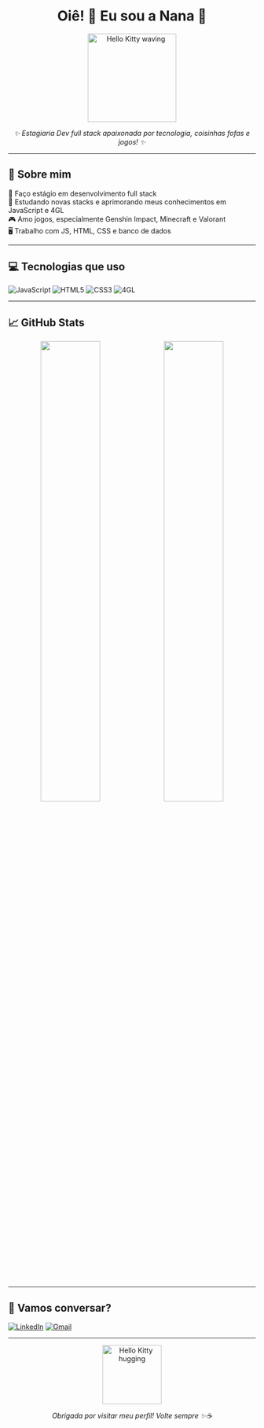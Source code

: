 <h1 align="center">Oiê! 🐾 Eu sou a Nana 💖</h1>

<p align="center">
  <img src="https://media.giphy.com/media/xThta0sQ9tLbxXBkRa/giphy.gif" width="180" alt="Hello Kitty waving" />
</p>

<p align="center"><i>✨ Estagiaria Dev full stack apaixonada por tecnologia, coisinhas fofas e jogos! ✨</i></p>

---

## 🧁 Sobre mim

🎀 Faço estágio em desenvolvimento full stack  
🌱 Estudando novas stacks e aprimorando meus conhecimentos em JavaScript e 4GL  
🎮 Amo jogos, especialmente Genshin Impact, Minecraft e Valorant  
🖥️ Trabalho com JS, HTML, CSS e banco de dados  

---

## 💻 Tecnologias que uso

![JavaScript](https://img.shields.io/badge/JavaScript-F7DF1E?style=for-the-badge&logo=javascript&logoColor=black)
![HTML5](https://img.shields.io/badge/HTML5-F06529?style=for-the-badge&logo=html5&logoColor=white)
![CSS3](https://img.shields.io/badge/CSS3-2965F1?style=for-the-badge&logo=css3&logoColor=white)
![4GL](https://img.shields.io/badge/4GL-BD93F9?style=for-the-badge&logo=data&logoColor=white)

---

## 📈 GitHub Stats

<div align="center">
  <img src="https://github-readme-stats.vercel.app/api?username=NanaAlex&show_icons=true&theme=tokyonight&title_color=ffb6c1&icon_color=ff69b4&text_color=ffffff&bg_color=0d1117" width="49%"/>
  <img src="https://github-readme-streak-stats.herokuapp.com/?user=NanaAlex&theme=tokyonight&hide_border=true" width="49%"/>
</div>

---

## 🌷 Vamos conversar?

[![LinkedIn](https://img.shields.io/badge/LinkedIn-0077B5?style=for-the-badge&logo=linkedin&logoColor=white)](https://linkedin.com/in/nathacha-cardoso)
[![Gmail](https://img.shields.io/badge/Gmail-EA4335?style=for-the-badge&logo=gmail&logoColor=white)](mailto:nathachaalexsandra@gmail.com)

---

<p align="center">
  <img src="https://media.giphy.com/media/pZ7k5w2jLB2l5JIk3N/giphy.gif" width="120" alt="Hello Kitty hugging" />
</p>

<p align="center"><i>Obrigada por visitar meu perfil! Volte sempre ✨☕</i></p>